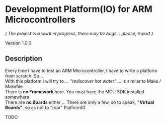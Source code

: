 # Development Platform(IO) for ARM Microcontrollers
_( The project is a work in progress, there may be bugs... please, report )_

Version 1.0.0

## Description
Every time I have to test an ARM Microcontroller, I have to write a platform from scratch. So...<br>
With this platform I will try to ... _"rediscover hot water"_ ... is similar to Make / Makefile<br>
There is **no Framework** here. You must have the MCU SDK installed somewhere<br>
There are **no Boards** either ... There are only a few, so to speak, **"Virtual Boards"**, so as not to "roar" PlatformIO<br>

TODO
